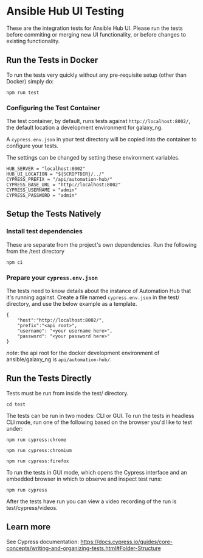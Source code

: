 # Ansible Hub UI Testing

These are the integration tests for Ansible Hub UI. Please run the tests before commiting or merging
new UI functionality, or before changes to existing functionality.

## Run the Tests in Docker

To run the tests very quickly without any pre-requisite setup (other than Docker) simply do:

    npm run test

### Configuring the Test Container

The test container, by default, runs tests against `http://localhost:8002/`, the default location a development environment for galaxy_ng.

A `cypress.env.json` in your test directory will be copied into the container to configure your tests.

The settings can be changed by setting these environment variables.

    HUB_SERVER = "localhost:8002"
    HUB_UI_LOCATION = "${SCRIPTDIR}/../"
    CYPRESS_PREFIX = "/api/automation-hub/"
    CYPRESS_BASE_URL = "http://localhost:8002"
    CYPRESS_USERNAME = "admin"
    CYPRESS_PASSWORD = "admin"


## Setup the Tests Natively

### Install test dependencies

These are separate from the project's own dependencies. Run the following from the /test directory

    npm ci

### Prepare your `cypress.env.json`

The tests need to know details about the instance of Automation Hub that it's running against. Create a file named `cypress.env.json` in the test/ directory, and use the below example as a template.

    {
        "host":"http://localhost:8002/",
        "prefix":"<api root>",
        "username": "<your username here>",
        "password": "<your password here>"
    }

*note*: the api root for the docker development environment of ansible/galaxy_ng is `api/automation-hub/`.

## Run the Tests Directly

Tests must be run from inside the test/ directory.

    cd test

The tests can be run in two modes: CLI or GUI. To run the tests in headless CLI mode, run one of the following based on the browser you'd like to test under:

    npm run cypress:chrome

    npm run cypress:chromium

    npm run cypress:firefox

To run the tests in GUI mode, which opens the Cypress interface and an embedded browser in which to
observe and inspect test runs:

    npm run cypress

After the tests have run you can view a video recording of the run is test/cypress/videos.

## Learn more

See Cypress documentation:
    https://docs.cypress.io/guides/core-concepts/writing-and-organizing-tests.html#Folder-Structure
